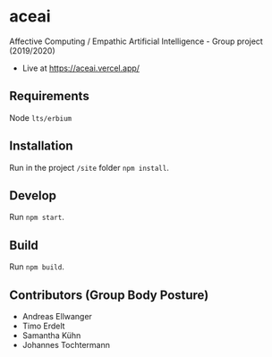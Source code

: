 # aceai 
Affective Computing / Empathic Artificial Intelligence - Group project (2019/2020)
- Live at https://aceai.vercel.app/

## Requirements

Node `lts/erbium`

## Installation
Run in the project `/site` folder `npm install`.

## Develop
Run `npm start`.

## Build
Run `npm build`.

## Contributors (Group Body Posture)

- Andreas Ellwanger
- Timo Erdelt
- Samantha Kühn
- Johannes Tochtermann
